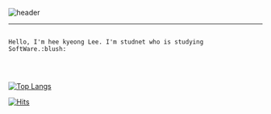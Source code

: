 


![header](https://capsule-render.vercel.app/api?type=waving&color=timeAuto&height=300&section=header&text=ctrl%20s&fontSize=90)


**** 

<pre>
<code>
Hello, I'm hee kyeong Lee. I'm studnet who is studying SoftWare.:blush:


</code>
</pre>





[![Top Langs](https://github-readme-stats.vercel.app/api/top-langs/?username=mmm5910&layout=compact)](https://github.com/mmm5910/github-readme-stats)


[![Hits](https://hits.seeyoufarm.com/api/count/incr/badge.svg?url=https%3A%2F%2Fgithub.com%2Fmmm5910%2Fhit-counter&count_bg=%23A7A5C8&title_bg=%235B5D7A&icon=&icon_color=%23E7E7E7&title=hits&edge_flat=false)](https://hits.seeyoufarm.com)
